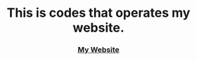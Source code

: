<h1 align="center">This is codes that operates my website.</h1>



<h3 align="center"><a href="https://lucifer14op.github.io/">My Website</a></h3>


